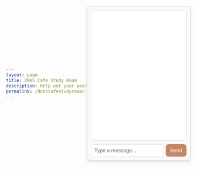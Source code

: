 ```yaml
---
layout: page
title: DNHS Cafe Study Room
description: Help out your peers with school work to earn d'neros!
permalink: /dnhscafestudyroom/
---
```


<head>
    <meta charset="UTF-8">
    <meta name="viewport" content="width=device-width, initial-scale=1.0">
    <title>Chat Box</title>
    <style>
        body {
            font-family: Arial, sans-serif;
            display: flex;
            justify-content: center;
            align-items: center;
            height: 100vh;
            margin: 0;
        }
        .chat-container {
            width: 300px;
            height: 400px;
            display: flex;
            flex-direction: column;
            border: 1px solid #ccc;
            border-radius: 8px;
            padding: 10px;
            box-shadow: 0 4px 8px rgba(0, 0, 0, 0.1);
            background-color: #F9F9F9;
        }
        .chat-box {
            flex: 1;
            overflow-y: auto;
            padding: 10px;
            border: 1px solid #ddd;
            border-radius: 8px;
            margin-bottom: 10px;
            background-color: #fff;
        }
        .chat-message {
            padding: 8px;
            margin: 5px 0;
            border-radius: 8px;
            background-color: #E0E0E0;
            word-wrap: break-word;
            max-width: 80%;
        }
        .input-box {
            display: flex;
        }
        .input-box input {
            flex: 1;
            padding: 8px;
            border: 1px solid #ddd;
            border-radius: 8px;
            outline: none;
            font-size: 14px;
        }
        .input-box button {
            padding: 8px 12px;
            margin-left: 5px;
            background-color: #C48562;
            border: none;
            color: #fff;
            border-radius: 8px;
            cursor: pointer;
            font-size: 14px;
        }
        .input-box button:hover {
            background-color: #9C694E;
        }
    </style>
</head>
<body>
    <div class="chat-container">
        <div class="chat-box" id="chatBox">
            <!-- Messages will appear here -->
        </div>
        <div class="input-box">
            <input type="text" id="userInput" placeholder="Type a message...">
            <button onclick="sendMessage()">Send</button>
        </div>
    </div>
    <script>
        function sendMessage() {
            // Get the value from the input box
            const inputText = document.getElementById("userInput").value;
            if (inputText.trim() !== "") {  // Ensure it is not empty
                // Create a new div element for the chat message
                const message = document.createElement("div");
                message.classList.add("chat-message");
                message.textContent = inputText;
                // Append the message to the chat box
                document.getElementById("chatBox").appendChild(message);
                // Scroll to the bottom of the chat box
                document.getElementById("chatBox").scrollTop = document.getElementById("chatBox").scrollHeight;
                // Clear the input box
                document.getElementById("userInput").value = '';
            }
        }
    </script>
</body>

